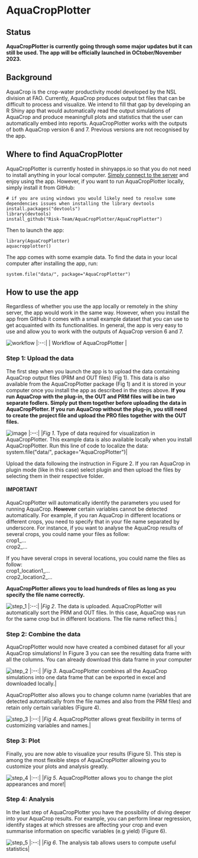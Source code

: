 # AquaCropPlotter

## Status

**AquaCropPlotter is currently going through some major updates but it can still be used. The app will be officially launched in OCtober/November 2023.**

## Background
AquaCrop is the crop-water productivity model developed by the NSL division at FAO. Currently, AquaCrop produces output txt files that can be difficult to process and visualize. We intend to fill that gap by developing an R Shiny app that would automatically read the output simulations of AquaCrop and produce meaningfull plots and statistics that the user can automatically embed into reports. 
AquaCropPlotter works with the outputs of both AquaCrop version 6 and 7. Previous versions are not recognised by the app. 

## Where to find AquaCropPlotter

AquaCropPlotter is currently hosted in shinyapps.io so that you do not need to install anything in your local computer. [Simply connect to the server](https://tntps.shinyapps.io/aquacropplotter/) and enjoy using the app. However, if you want to run AquaCropPlotter locally, simply install it from GitHub:

```
# if you are using windows you would likely need to resolve some dependencies issues when installing the library devtools
install.packages("devtools")
library(devtools)
install_github("Risk-Team/AquaCropPlotter/AquaCropPlotter")
```
  
Then to launch the app:
  
```
library(AquaCropPlotter)
aquacropplotter()
```

The app comes with some example data. To find the data in your local computer after installing the app, run:

```
system.file("data/", package="AquaCropPlotter")

```
## How to use the app

Regardless of whether you use the app locally or remotely in the shiny server, the app would work in the same way. However, when you install the app from GitHub it comes with a small example dataset that you can use to get acquainted with its functionalities. In general, the app is very easy to use and allow you to work with the outputs of AquaCrop version 6 and 7. 

![workflow](https://user-images.githubusercontent.com/40058235/204907854-4cb0e6b5-6d20-4c73-8f71-5ead3dce22fc.png)
|:--:| 
| Workflow of AquaCropPlotter |

### Step 1: Upload the data

The first step when you launch the app is to upload the data containing AquaCrop output files (PRM and OUT files) (Fig 1). This data is also available from the AquaCropPlotter package (Fig 1) and it is stored in your computer once you install the app as described in the steps above. **If you run AquaCrop with the plug-in, the OUT and PRM files will be in two separate fodlers. Simply put them together before uploading the data in AquaCropPlotter. If you run AquaCrop without the plug-in, you still need to create the project file and upload the PRO files together with the OUT files.**

![image](https://user-images.githubusercontent.com/40058235/204923476-b684600c-dc9e-4d72-941a-488666447333.png)
|:--:| 
|*Fig 1*. Type of data required for visualization in AquaCropPlotter. This example data is also available locally when you install AquaCropPlotter. Run this line of code to localize the data: system.file("data/", package="AquaCropPlotter")|

Upload the data following the instruction in Figure 2. If you ran AquaCrop in plugin mode (like in this case) select plugin and then upload the files by selecting them in their respective folder. 

#### IMPORTANT

AquaCropPlotter will automatically identify the parameters you used for running AquaCrop. **However** certain variables cannot be detected automatically. For example, if you ran AquaCrop in different locations or different crops, you need to specify that in your file name separated by underscore. For instance, if you want to analyse the AquaCrop results of several crops, you could name your files as follow:  <br />
crop1_...  <br />
crop2_...  <br />

If you have several crops in several locations, you could name the files as follow:  <br />
crop1_location1_...  <br />
crop2_location2_...  <br />

**AquaCropPlotter allows you to load hundreds of files as long as you specify the file name correctly.**

![step_1](https://user-images.githubusercontent.com/40058235/204923509-d43c87ad-fe62-4cb3-a7ae-1f412b6bf286.png)
|:--:| 
|*Fig 2*. The data is uploaded. AquaCropPlotter will automatically sort the PRM and OUT files. In this case, AquaCrop was run for the same crop but in different locations. The file name reflect this.|

### Step 2: Combine the data

AquaCropPlotter would now have created a combined dataset for all your AquaCrop simulations! In Figure 3 you can see the resulting data frame with all the columns. You can already download this data frame in your computer

![step_2](https://user-images.githubusercontent.com/40058235/204923560-757a5ecf-f403-4680-879b-214ffdbb9515.png)
|:--:| 
|*Fig 3*. AquaCropPlotter combines all the AquaCrop simulations into one data frame that can be exported in excel and downloaded locally.|

AquaCropPlotter also allows you to change column name (variables that are detected automatically from the file names and also from the PRM files) and retain only certain variables (Figure 4). 

![step_3](https://user-images.githubusercontent.com/40058235/204923596-a4d2c93b-b8ea-4884-83ac-5a564e6881e1.png)
|:--:| 
|*Fig 4*. AquaCropPlotter allows great flexibility in terms of customizing variables and names.|


### Step 3: Plot

Finally, you are now able to visualize your results (Figure 5). This step is among the most flexible steps of AquaCropPlotter allowing you to customize your plots and analysis greatly. 

![step_4](https://user-images.githubusercontent.com/40058235/204923633-daefefe7-cd6f-4803-970c-0bad4b12f485.png)
|:--:| 
|*Fig 5*. AquaCropPlotter allows you to change the plot appearances and more!|

### Step 4: Analysis

In the last step of AquaCropPlotter you have the possibility of diving deeper into your AquaCrop results. For example, you can perform linear regression, identify stages at which stresses are affecting your crop and even summarise information on specific variables (e.g yield) (Figure 6). 

![step_5](https://user-images.githubusercontent.com/40058235/204923651-c8601f2d-c6b5-4deb-a68f-365bfca73ae3.png)
|:--:| 
|*Fig 6*. The analysis tab allows users to compute useful statistics|


